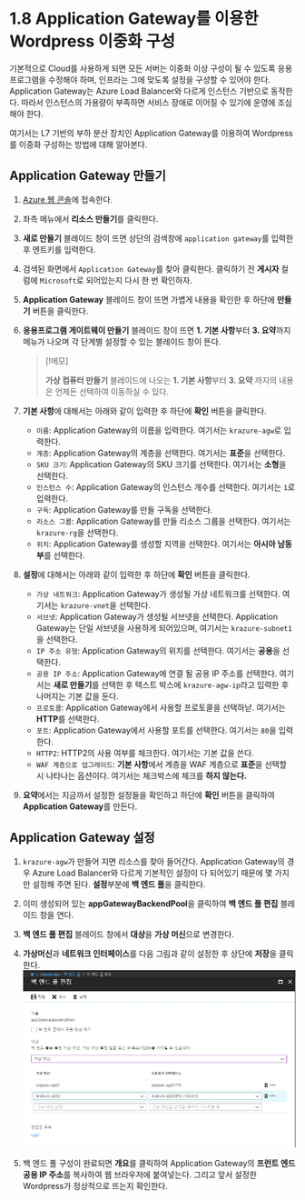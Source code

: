 # 1.8 Application Gateway를 이용한 Wordpress 이중화 구성

기본적으로 Cloud를 사용하게 되면 모든 서버는 이중화 이상 구성이 될 수 있도록 응용프로그램을 수정해야 하며, 인프라는 그에 맞도록 설정을 구성할 수 있어야 한다. Application Gateway는 Azure Load Balancer와 다르게 인스턴스 기반으로 동작한다. 따라서 인스턴스의 가용량이 부족하면 서비스 장애로 이어질 수 있기에 운영에 조심해야 한다.

여기서는 L7 기반의 부하 분산 장치인 Application Gateway를 이용하여 Wordpress를 이중화 구성하는 방법에 대해 알아본다.

## Application Gateway 만들기

1. [Azure 웹 콘솔](https://portal.azure.com)에 접속한다.

2. 좌측 메뉴에서 **리소스 만들기**를 클릭한다.

3. **새로 만들기** 블레이드 창이 뜨면 상단의 검색창에 `application gateway`를 입력한 후 엔트키를 입력한다.

4. 검색된 화면에서 `Application Gateway`를 찾아 클릭한다. 클릭하기 전 **게시자** 컬럼에 `Microsoft`로 되어있는지 다시 한 번 확인하자.

5. **Application Gateway** 블레이드 창이 뜨면 가볍게 내용을 확인한 후 하단에 **만들기** 버튼을 클릭한다.

6. **응용프로그램 게이트웨이 만들기** 블레이드 창이 뜨면 **1. 기본 사항**부터 **3. 요약**까지 메뉴가 나오며 각 단계별 설정할 수 있는 블레이드 창이 뜬다.
    > [!메모]
    >
    > **가상 컴퓨터 만들기** 블레이드에 나오는 **1. 기본 사항**부터 **3. 요약** 까지의 내용은 언제든 선택하여 이동하실 수 있다.

7. **기본 사항**에 대해서는 아래와 같이 입력한 후 하단에 **확인** 버튼을 클릭한다.
    - `이름`: Application Gateway의 이름을 입력한다. 여기서는 `krazure-agw`로 입력한다.
    - `계층`: Application Gateway의 계층을 선택한다. 여기서는 **표준**을 선택한다.
    - `SKU 크기`: Application Gateway의 SKU 크기를 선택한다. 여기서는 **소형**을 선택한다.
    - `인스턴스 수`: Application Gateway의 인스턴스 개수를 선택한다. 여기서는 `1`로 입력한다.
    - `구독`: Application Gateway를 만들 구독을 선택한다.
    - `리소스 그룹`: Application Gateway를 만들 리소스 그룹을 선택한다. 여기서는 `krazure-rg`을 선택한다.
    - `위치`: Application Gateway를 생성할 지역을 선택한다. 여기서는 **아시아 남동부**를 선택한다.

8. **설정**에 대해서는 아래와 같이 입력한 후 하단에 **확인** 버튼을 클릭한다.
    - `가상 네트워크`: Application Gateway가 생성될 가상 네트워크를 선택한다. 여기서는 `krazure-vnet`을 선택한다.
    - `서브넷`: Application Gateway가 생성될 서브넷을 선택한다. Application Gateway는 단일 서브넷을 사용하게 되어있으며, 여기서는 `krazure-subnet1`을 선택한다.
    - `IP 주소 유형`: Application Gateway의 위치를 선택한다. 여기서는 **공용**을 선택한다.
    - `공용 IP 주소`: Application Gateway에 연결 될 공용 IP 주소를 선택한다. 여기서는 **새로 만들기**를 선택한 후 텍스트 박스에 `krazure-agw-ip`라고 입력한 후 나머지는 기본 값을 둔다.
    - `프로토콜`: Application Gateway에서 사용할 프로토콜을 선택하낟. 여기서는 **HTTP**를 선택한다.
    - `포트`: Application Gateway에서 사용할 포트를 선택한다. 여기서는 `80`을 입력한다.
    - `HTTP2`: HTTP2의 사용 여부를 체크한다. 여기서는 기본 값을 쓴다.
    - `WAF 계층으로 업그레이드`: **기본 사항**에서 계층을 WAF 계층으로 **표준**을 선택할 시 나타나는 옵션이다. 여기서는 체크박스에 체크를 **하지 않는다.**

9. **요약**에서는 지금까서 설정한 설정들을 확인하고 하단에 **확인** 버튼을 클릭하여 **Application Gateway**를 만든다.

## Application Gateway 설정

1. `krazure-agw`가 만들어 지면 리소스를 찾아 들어간다. Application Gateway의 경우 Azure Load Balancer와 다르게 기본적인 설정이 다 되어있기 때문에 몇 가지만 설정해 주면 된다. **설정**부분에 **백 엔드 풀**을 클릭한다.

2. 이미 생성되어 있는 **appGatewayBackendPool**을 클릭하여 **백 엔드 풀 편집** 블레이드 창을 연다.

3. **백 엔드 풀 편집** 블레이드 창에서 **대상**을 **가상 머신**으로 변경한다.

4. **가상머신**과 **네트워크 인터페이스**를 다음 그림과 같이 설정한 후 상단에 **저장**을 클릭한다.
 ![1.8.1_agw_backend_pool_config](../images/1.8.1_agw_backend_pool_config.PNG)

5. 백 엔드 풀 구성이 완료되면 **개요**를 클릭하여 Application Gateway의 **프런트 엔드 공용 IP 주소**를 복사하여 웹 브라우저에 붙여넣는다. 그리고 앞서 설정한 Wordpress가 정상적으로 뜨는지 확인한다.